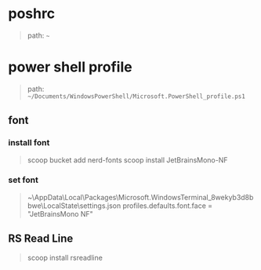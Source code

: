 # poshrc
> path: `~`

# power shell profile
> path: `~/Documents/WindowsPowerShell/Microsoft.PowerShell_profile.ps1`

## font

### install font
> scoop bucket add nerd-fonts
> scoop install JetBrainsMono-NF

### set font
> ~\AppData\Local\Packages\Microsoft.WindowsTerminal_8wekyb3d8bbwe\LocalState\settings.json
> profiles.defaults.font.face = "JetBrainsMono NF"

## RS Read Line
> scoop install rsreadline

